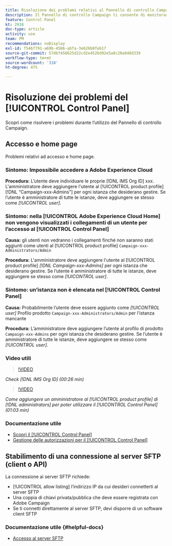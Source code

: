 ```yaml
---
title: Risoluzione dei problemi relativi al Pannello di controllo Campaign
description: Il Pannello di controllo Campaign ti consente di monitorare e gestire l’archiviazione SFTP per istanza e inserire nell'elenco Consentiti gli indirizzi IP.
feature: Control Panel
kt: 2938
doc-type: article
activity: use
team: PM
recommendations: noDisplay
exl-id: f546f791-a69b-4586-abfa-3e626b8feb17
source-git-commit: 57dbf456625d22cd2e4526d92e5a8c20a048d339
workflow-type: tm+mt
source-wordcount: '318'
ht-degree: 47%

---
```


# Risoluzione dei problemi del [!UICONTROL Control Panel]

Scopri come risolvere i problemi durante l’utilizzo del Pannello di controllo Campaign.

## Accesso e home page

Problemi relativi ad accesso e home page.

### Sintomo: Impossibile accedere a Adobe Experience Cloud

**Procedura:**
L’utente deve individuare le proprie [!DNL IMS Org ID] xxx. L&#39;amministratore deve aggiungere l&#39;utente al [!UICONTROL product profile] [!DNL “Campaign-xxx-Admins”] per ogni istanza che desiderano gestire. Se l’utente è amministratore di tutte le istanze, deve aggiungere se stesso come *[!UICONTROL user]*.

### Sintomo: nella [!UICONTROL Adobe Experience Cloud Home] non vengono visualizzati i collegamenti di un utente per l’accesso al [!UICONTROL Control Panel]

**Causa:**
gli utenti non vedranno i collegamenti finché non saranno stati aggiunti come utenti al [!UICONTROL product profile] `Campaign-xxx-Administrators/Admin`

**Procedura:**
L&#39;amministratore deve aggiungere l&#39;utente al [!UICONTROL product profile] *[!DNL Campaign-xxx-Admins]* per ogni istanza che desiderano gestire. Se l’utente è amministratore di tutte le istanze, deve aggiungere se stesso come *[!UICONTROL user]*.

### Sintomo: un’istanza non è elencata nel [!UICONTROL Control Panel]

**Causa:**
Probabilmente l’utente deve essere aggiunto come *[!UICONTROL user]* Profilo prodotto `Campaign-xxx-Administrators/Admin` per l&#39;istanza mancante

**Procedura:**
L’amministratore deve aggiungere l’utente al profilo di prodotto `Campaign-xxx-Admins` per ogni istanza che desiderano gestire. Se l’utente è amministratore di tutte le istanze, deve aggiungere se stesso come *[!UICONTROL user]*.

### Video utili

>[!VIDEO](https://video.tv.adobe.com/v/27183?quality=12)

*Check [!DNL IMS Org ID] (00:26 min)*

>[!VIDEO](https://video.tv.adobe.com/v/27147?quality=12)

*Come aggiungere un amministratore al [!UICONTROL product profile] di [!DNL administrators] per poter utilizzare il [!UICONTROL Control Panel] (01:03 min)*

### Documentazione utile

* [Scopri il [!UICONTROL Control Panel]](https://experienceleague.adobe.com/docs/control-panel/using/control-panel-home.html?lang=it)
* [Gestione delle autorizzazioni per il [!UICONTROL Control Panel]](https://experienceleague.adobe.com/docs/control-panel/using/control-panel-home.html?lang=en)

## Stabilimento di una connessione al server SFTP (client o API)

La connessione ai server SFTP richiede:

* [!UICONTROL allow listing] l’indirizzo IP da cui desideri connetterti al server SFTP
* Una coppia di chiavi privata/pubblica che deve essere registrata con Adobe Campaign
* Se ti connetti direttamente al server SFTP, devi disporre di un software client SFTP

### Documentazione utile {#helpful-docs}

* [Accesso al server SFTP](https://experienceleague.adobe.com/docs/control-panel/using/control-panel-home.html?lang=en)
